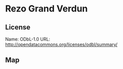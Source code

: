 # Rezo Grand Verdun
    
## License

Name: ODbL-1.0
URL: http://opendatacommons.org/licenses/odbl/summary/

## Map

<WorldMap topic="Rezo_Grand_Verdun/vehicle_positions/#" />
